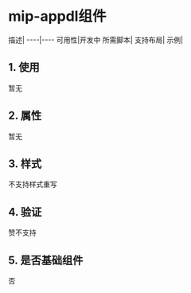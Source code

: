 # mip-appdl组件

描述|
----|----
可用性|开发中
所需脚本|
支持布局| 
示例| 

## 1. 使用

暂无

## 2. 属性

暂无

## 3. 样式

不支持样式重写

## 4. 验证

赞不支持

## 5. 是否基础组件

否

